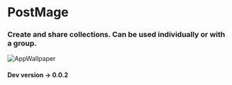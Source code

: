 # PostMage

### Create and share collections. Can be used individually or with a group.

![AppWallpaper](https://user-images.githubusercontent.com/67011777/184971781-4151924e-6d99-4dc2-8cb2-dfec6cf850a3.png)


#### Dev version -> 0.0.2
